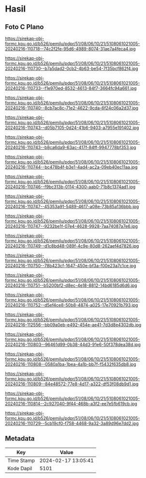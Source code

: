 # Hasil

## Foto C Plano

https://sirekap-obj-formc.kpu.go.id/b526/pemilu/pdpr/51/08/06/10/21/5108061021005-20240216-110718--74c2f2fe-95d6-4989-8074-31ae7a4feca4.jpg

https://sirekap-obj-formc.kpu.go.id/b526/pemilu/pdpr/51/08/06/10/21/5108061021005-20240216-110730--b7a5dad2-0cb2-4b63-be54-7f35bcf862f4.jpg

https://sirekap-obj-formc.kpu.go.id/b526/pemilu/pdpr/51/08/06/10/21/5108061021005-20240216-110733--f1e970ed-8532-4613-84f7-3664fc94a661.jpg

https://sirekap-obj-formc.kpu.go.id/b526/pemilu/pdpr/51/08/06/10/21/5108061021005-20240216-110740--8cb7ac8c-71e2-4622-9cda-6f24c06a2d37.jpg

https://sirekap-obj-formc.kpu.go.id/b526/pemilu/pdpr/51/08/06/10/21/5108061021005-20240216-110743--d05b7105-0d24-41b6-9403-a7955e191402.jpg

https://sirekap-obj-formc.kpu.go.id/b526/pemilu/pdpr/51/08/06/10/21/5108061021005-20240216-110743--b8ca6da9-63ac-417f-84ff-9947778bf353.jpg

https://sirekap-obj-formc.kpu.go.id/b526/pemilu/pdpr/51/08/06/10/21/5108061021005-20240216-110744--bc478b4f-b3e1-4ad4-ac2a-09eb40ec11aa.jpg

https://sirekap-obj-formc.kpu.go.id/b526/pemilu/pdpr/51/08/06/10/21/5108061021005-20240216-110746--f9bc313b-0114-4300-aab0-71b8c1374ad1.jpg

https://sirekap-obj-formc.kpu.go.id/b526/pemilu/pdpr/51/08/06/10/21/5108061021005-20240216-110747--45353a91-5489-4617-a08e-73b85a136bbb.jpg

https://sirekap-obj-formc.kpu.go.id/b526/pemilu/pdpr/51/08/06/10/21/5108061021005-20240216-110747--9232be1f-07e4-4628-9928-7aa74087a7e6.jpg

https://sirekap-obj-formc.kpu.go.id/b526/pemilu/pdpr/51/08/06/10/21/5108061021005-20240216-110749--d1c8bd48-089f-4c9e-80d8-262aef4d7826.jpg

https://sirekap-obj-formc.kpu.go.id/b526/pemilu/pdpr/51/08/06/10/21/5108061021005-20240216-110750--78b423cf-1647-450e-bf3a-f00e23a7c1ce.jpg

https://sirekap-obj-formc.kpu.go.id/b526/pemilu/pdpr/51/08/06/10/21/5108061021005-20240216-110751--b5200bf2-d8ec-4e18-8812-14bd6185d6d6.jpg

https://sirekap-obj-formc.kpu.go.id/b526/pemilu/pdpr/51/08/06/10/21/5108061021005-20240216-110752--d5ef4ce8-50b8-4874-a025-17e70921b793.jpg

https://sirekap-obj-formc.kpu.go.id/b526/pemilu/pdpr/51/08/06/10/21/5108061021005-20240216-112556--bb09a0eb-e492-454e-ae41-7d3d8e4302db.jpg

https://sirekap-obj-formc.kpu.go.id/b526/pemilu/pdpr/51/08/06/10/21/5108061021005-20240216-110803--96461d99-0b38-44d3-91e6-50f378dea38d.jpg

https://sirekap-obj-formc.kpu.go.id/b526/pemilu/pdpr/51/08/06/10/21/5108061021005-20240216-110808--0580a1ba-1bea-4a1b-bb7f-f5432f635db8.jpg

https://sirekap-obj-formc.kpu.go.id/b526/pemilu/pdpr/51/08/06/10/21/5108061021005-20240216-110809--84e48572-77e8-4d17-a322-df53f08db9d1.jpg

https://sirekap-obj-formc.kpu.go.id/b526/pemilu/pdpr/51/08/06/10/21/5108061021005-20240216-110814--2c927040-9f44-468b-a3f2-ee7e5fb619cb.jpg

https://sirekap-obj-formc.kpu.go.id/b526/pemilu/pdpr/51/08/06/10/21/5108061021005-20240216-110729--5cb19cf0-f758-4468-9a32-3a89d96e7dd2.jpg


## Metadata

| Key        | Value               |
| ---------- | ------------------- |
| Time Stamp | 2024-02-17 13:05:41 |
| Kode Dapil | 5101                |



